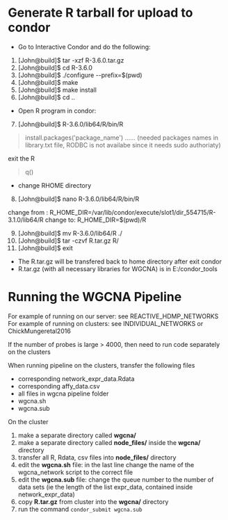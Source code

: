 # Generate R tarball for upload to condor
* Go to Interactive Condor and do the following:

1. [John@build]$ tar -xzf R-3.6.0.tar.gz
2. [John@build]$ cd R-3.6.0
3. [John@build]$ ./configure --prefix=$(pwd)
4. [John@build]$ make
5. [John@build]$ make install
6. [John@build]$ cd ..

* Open R program in condor:

7. [John@build]$ R-3.6.0/lib64/R/bin/R 
 > install.packages('package_name')   ...... 
   (needed packages names in library.txt file, RODBC is not availabe since it needs sudo authoriaty)
 
 exit the R
 > q()   
  
* change RHOME directory
8. [John@build]$ nano R-3.6.0/lib64/R/bin/R

change from : R_HOME_DIR=/var/lib/condor/execute/slot1/dir_554715/R-3.1.0/lib64/R
change to: R_HOME_DIR=$(pwd)/R

9.  [John@build]$ mv R-3.6.0/lib64/R ./
10. [John@build]$ tar -czvf R.tar.gz R/
11. [John@build]$ exit 

* The R.tar.gz will be transfered back to home directory after exit condor
* R.tar.gz (with all necessary libraries for WGCNA) is in E:/condor_tools


# Running the WGCNA Pipeline

For example of running on our server: see REACTIVE_HDMP_NETWORKS  
For example of running on clusters: see INDIVIDUAL_NETWORKS or ChickMungeretal2016

If the number of probes is large > 4000, then need to run code separately on the clusters

When running pipeline on the clusters, transfer the following files
* corresponding network_expr_data.Rdata
* corresponding affy_data.csv
* all files in wgcna pipeline folder
* wgcna.sh
* wgcna.sub

On the cluster  

1. make a separate directory called **wgcna/**
2. make a separate directory called **node_files/** inside the **wgcna/** directory  
3. transfer all R, Rdata, csv files into **node_files/** directory  
4. edit the **wgcna.sh** file: in the last line change the name of the wgcna_network script to the correct file  
5. edit the **wgcna.sub** file: change the queue number to the number of data sets (ie the length of the list expr_data, contained inside network_expr_data)  
6. copy **R.tar.gz** from cluster into the **wgcna/** directory  
7. run the command `condor_submit wgcna.sub`
